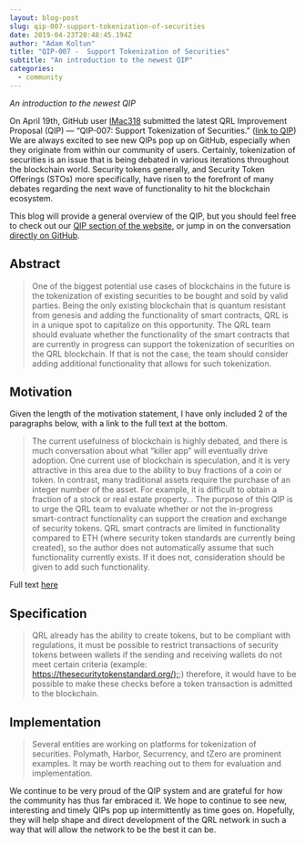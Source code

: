 ```yaml
---
layout: blog-post
slug: qip-007-support-tokenization-of-securities
date: 2019-04-23T20:48:45.194Z
author: "Adam Koltun"
title: "QIP-007 -  Support Tokenization of Securities"
subtitle: "An introduction to the newest QIP"
categories:
  - community
---
```


*An introduction to the newest QIP*

On April 19th, GitHub user [IMac318](https://github.com/IMac318) submitted the latest QRL Improvement Proposal (QIP) — “QIP-007: Support Tokenization of Securities.” ([link to QIP](https://github.com/theQRL/qips/tree/master/2.Proposals/1.%20Open/7%20-%20Support%20Tokenization%20of%20Securities)) We are always excited to see new QIPs pop up on GitHub, especially when they originate from within our community of users. Certainly, tokenization of securities is an issue that is being debated in various iterations throughout the blockchain world. Security tokens generally, and Security Token Offerings (STOs) more specifically, have risen to the forefront of many debates regarding the next wave of functionality to hit the blockchain ecosystem.

This blog will provide a general overview of the QIP, but you should feel free to check out our [QIP section of the website](https://theqrl.org/protocol-updates/), or jump in on the conversation [directly on GitHub](https://github.com/theQRL/qips/pull/15).

## Abstract
> One of the biggest potential use cases of blockchains in the future is the tokenization of existing securities to be bought and sold by valid parties. Being the only existing blockchain that is quantum resistant from genesis and adding the functionality of smart contracts, QRL is in a unique spot to capitalize on this opportunity. The QRL team should evaluate whether the functionality of the smart contracts that are currently in progress can support the tokenization of securities on the QRL blockchain. If that is not the case, the team should consider adding additional functionality that allows for such tokenization.

## Motivation

Given the length of the motivation statement, I have only included 2 of the paragraphs below, with a link to the full text at the bottom.
> The current usefulness of blockchain is highly debated, and there is much conversation about what “killer app” will eventually drive adoption. One current use of blockchain is speculation, and it is very attractive in this area due to the ability to buy fractions of a coin or token. In contrast, many traditional assets require the purchase of an integer number of the asset. For example, it is difficult to obtain a fraction of a stock or real estate property…
> The purpose of this QIP is to urge the QRL team to evaluate whether or not the in-progress smart-contract functionality can support the creation and exchange of security tokens. QRL smart contracts are limited in functionality compared to ETH (where security token standards are currently being created), so the author does not automatically assume that such functionality currently exists. If it does not, consideration should be given to add such functionality.

Full text [here](https://github.com/theQRL/qips/pull/15/commits/4c0d57f7445252e0dcf9db578c948e5ed5c754a5#diff-6ca84c8a1de35376f47274be3c33c93c)

## Specification
> QRL already has the ability to create tokens, but to be compliant with regulations, it must be possible to restrict transactions of security tokens between wallets if the sending and receiving wallets do not meet certain criteria (example: [https://thesecuritytokenstandard.org/);](https://thesecuritytokenstandard.org/);) therefore, it would have to be possible to make these checks before a token transaction is admitted to the blockchain.

## Implementation
> Several entities are working on platforms for tokenization of securities. Polymath, Harbor, Securrency, and tZero are prominent examples. It may be worth reaching out to them for evaluation and implementation.

We continue to be very proud of the QIP system and are grateful for how the community has thus far embraced it. We hope to continue to see new, interesting and timely QIPs pop up intermittently as time goes on. Hopefully, they will help shape and direct development of the QRL network in such a way that will allow the network to be the best it can be.